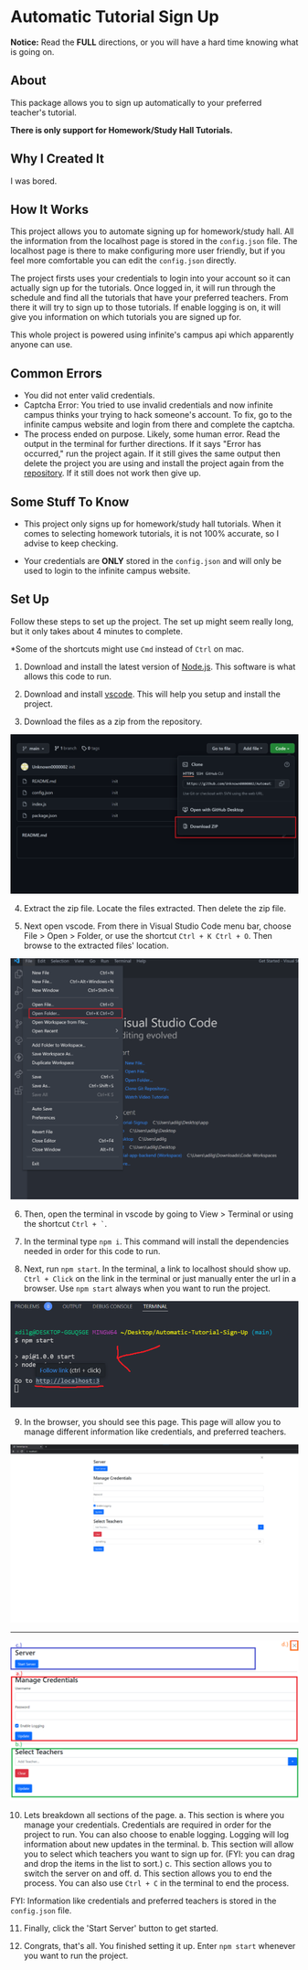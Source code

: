 # Automatic Tutorial Sign Up

**Notice:** Read the **FULL** directions, or you will have a hard time knowing what is going on.

## About

This package allows you to sign up automatically to your preferred teacher's tutorial.

**There is only support for Homework/Study Hall Tutorials.**

## Why I Created It

I was bored.

## How It Works

This project allows you to automate signing up for homework/study hall. All the information from the localhost page is stored in the `config.json` file. The localhost page is there to make configuring more user friendly, but if you feel more comfortable you can edit the `config.json` directly.

The project firsts uses your credentials to login into your account so it can actually sign up for the tutorials. Once logged in, it will run through the schedule and find all the tutorials that have your preferred teachers. From there it will try to sign up to those tutorials. If enable logging is on, it will give you information on which tutorials you are signed up for.

This whole project is powered using infinite's campus api which apparently anyone can use.

## Common Errors

- You did not enter valid credentials.
- Captcha Error: You tried to use invalid credentials and now infinite campus thinks your trying to hack someone's account. To fix, go to the infinite campus website and login from there and complete the captcha.
- The process ended on purpose. Likely, some human error. Read the output in the terminal for further directions. If it says "Error has occurred," run the project again. If it still gives the same output then delete the project you are using and install the project again from the [repository](https://github.com/Unknown0000002/Automatic-Tutorial-Sign-Up). If it still does not work then give up.

## Some Stuff To Know

- This project only signs up for homework/study hall tutorials. When it comes to selecting homework tutorials, it is not 100% accurate, so I advise to keep checking.

- Your credentials are **ONLY** stored in the `config.json` and will only be used to login to the infinite campus website.

## Set Up

Follow these steps to set up the project. The set up might seem really long, but it only takes about 4 minutes to complete.

\*Some of the shortcuts might use `Cmd` instead of `Ctrl` on mac.

1. Download and install the latest version of [Node.js]('https://nodejs.org'). This software is what allows this code to run.

2. Download and install [vscode]('https://code.visualstudio.com). This will help you setup and install the project.

3. Download the files as a zip from the repository.

![](assets/screenshot1.png)

4. Extract the zip file. Locate the files extracted. Then delete the zip file.

5. Next open vscode. From there in Visual Studio Code menu bar, choose File > Open > Folder, or use the shortcut `Ctrl + K Ctrl + O`. Then browse to the extracted files' location.

![](assets/screenshot2.png)

6. Then, open the terminal in vscode by going to View > Terminal or using the shortcut `` Ctrl + ` ``.

7. In the terminal type `npm i`. This command will install the dependencies needed in order for this code to run.

8. Next, run `npm start`. In the terminal, a link to localhost should show up. `Ctrl + Click` on the link in the terminal or just manually enter the url in a browser. Use `npm start` always when you want to run the project.

![](assets/screenshot3.png)

9. In the browser, you should see this page. This page will allow you to manage different information like credentials, and preferred teachers.

![](assets/screenshot4.png)

---

![](assets/screenshot5.png)

10. Lets breakdown all sections of the page.
    a. This section is where you manage your credentials. Credentials are required in order for the project to run. You can also choose to enable logging. Logging will log information about new updates in the terminal.
    b. This section will allow you to select which teachers you want to sign up for. (FYI: you can drag and drop the items in the list to sort.)
    c. This section allows you to switch the server on and off.
    d. This section allows you to end the process. You can also use `Ctrl + C` in the terminal to end the process.

FYI: Information like credentials and preferred teachers is stored in the `config.json` file.

11. Finally, click the 'Start Server' button to get started.

12. Congrats, that's all. You finished setting it up. Enter `npm start` whenever you want to run the project.
